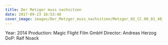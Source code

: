 ```yaml
---
title: Der Metzger muss nachsitzen
date: 2017-09-23 16:53:48
cover_image: images/Der_Metzger_muss_nachsitzen/Metzger_02_CC.00_01_40_08.Still011.jpg
---
```


Year: 2014
Production: Magic Flight Film GmbH
Director: Andreas Herzog
DoP: Ralf Noack
